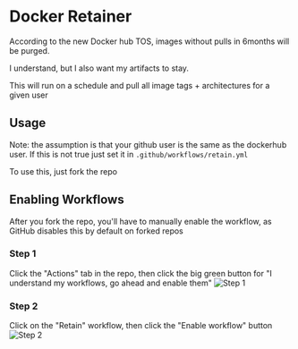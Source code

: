 Docker Retainer
===============

According to the new Docker hub TOS, images without pulls in 6months will be purged.

I understand, but I also want my artifacts to stay.

This will run on a schedule and pull all image tags + architectures for a given user

## Usage ##

Note: the assumption is that your github user is the same as the dockerhub user.
If this is not true just set it in `.github/workflows/retain.yml`

To use this, just fork the repo

## Enabling Workflows ##
After you fork the repo, you'll have to manually enable the workflow, as GitHub disables this by default on forked repos

### Step 1 ###
Click the "Actions" tab in the repo, then click the big green button for "I understand my workflows, go ahead and enable them"
![Step 1](https://i.imgur.com/I8HjEi5.png)

### Step 2 ###
Click on the "Retain" workflow, then click the "Enable workflow" button
![Step 2](https://i.imgur.com/oGPF01R.png)

